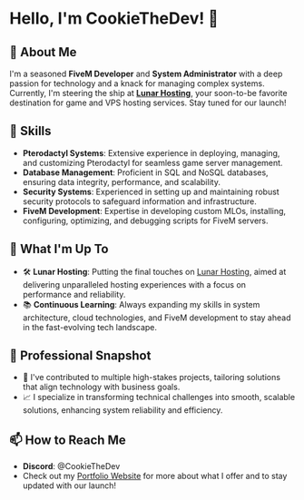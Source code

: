 # Hello, I'm CookieTheDev! 👋

## 🚀 About Me
I'm a seasoned **FiveM Developer** and **System Administrator** with a deep passion for technology and a knack for managing complex systems. Currently, I'm steering the ship at **[Lunar Hosting](https://lunarhosting.co)**, your soon-to-be favorite destination for game and VPS hosting services. Stay tuned for our launch!

## 🔧 Skills
- **Pterodactyl Systems**: Extensive experience in deploying, managing, and customizing Pterodactyl for seamless game server management.
- **Database Management**: Proficient in SQL and NoSQL databases, ensuring data integrity, performance, and scalability.
- **Security Systems**: Experienced in setting up and maintaining robust security protocols to safeguard information and infrastructure.
- **FiveM Development**: Expertise in developing custom MLOs, installing, configuring, optimizing, and debugging scripts for FiveM servers.

## 🌟 What I'm Up To
- 🛠️ **Lunar Hosting**: Putting the final touches on [Lunar Hosting](https://lunarhosting.co), aimed at delivering unparalleled hosting experiences with a focus on performance and reliability.
- 📚 **Continuous Learning**: Always expanding my skills in system architecture, cloud technologies, and FiveM development to stay ahead in the fast-evolving tech landscape.

## 💼 Professional Snapshot
- 🏢 I've contributed to multiple high-stakes projects, tailoring solutions that align technology with business goals.
- 📈 I specialize in transforming technical challenges into smooth, scalable solutions, enhancing system reliability and efficiency.

## 📫 How to Reach Me
- **Discord**: @CookieTheDev
- Check out my [Portfolio Website](https://lunarhosting.co) for more about what I offer and to stay updated with our launch!
